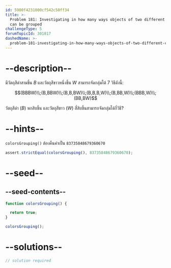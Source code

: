 ```yaml
---
id: 5900f4231000cf542c50ff34
title: >-
  Problem 181: Investigating in how many ways objects of two different colours
  can be grouped
challengeType: 5
forumTopicId: 301817
dashedName: >-
  problem-181-investigating-in-how-many-ways-objects-of-two-different-colours-can-be-grouped
---
```


# --description--

มีวัตถุสีดำสามชิ้น $B$ และวัตถุสีขาวหนึ่งชิ้น $W$ สามารถจัดกลุ่มได้ 7 วิธีดังนี้:

$$(BBBW)\\;(B,BBW)\\;(B,B,BW)\\;(B,B,B,W)\\;(B,BB,W)\\;(BBB,W)\\;(BB,BW)$$

วัตถุสีดำ ($B$) หกสิบชิ้น และวัตถุสีขาว ($W$) สี่สิบชิ้นสามารถจัดกลุ่มได้กี่วิธี?
# --hints--

`colorsGrouping()` ต้องคืนค่าเป็น `83735848679360670`

```js
assert.strictEqual(colorsGrouping(), 83735848679360670);
```

# --seed--

## --seed-contents--

```js
function colorsGrouping() {

  return true;
}

colorsGrouping();
```

# --solutions--

```js
// solution required
```
